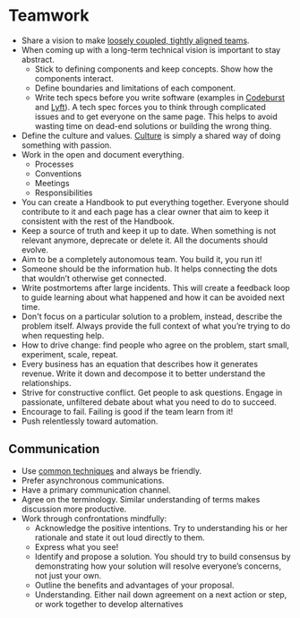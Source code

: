 # Teamwork

- Share a vision to make [loosely coupled, tightly aligned teams][spotify-culture].
- When coming up with a long-term technical vision is important to stay abstract.
  - Stick to defining components and keep concepts. Show how the components interact.
  - Define boundaries and limitations of each component.
  - Write tech specs before you write software (examples in [Codeburst][codeburst] and [Lyft][lift]). A tech spec forces you to think through complicated issues and to get everyone on the same page. This helps to avoid wasting time on dead-end solutions or building the wrong thing.
- Define the culture and values. [Culture][culture] is simply a shared way of doing something with passion.
- Work in the open and document everything.
  - Processes
  - Conventions
  - Meetings
  - Responsibilities
- You can create a Handbook to put everything together. Everyone should contribute to it and each page has a clear owner that aim to keep it consistent with the rest of the Handbook.
- Keep a source of truth and keep it up to date. When something is not relevant anymore, deprecate or delete it. All the documents should evolve.
- Aim to be a completely autonomous team. You build it, you run it!
- Someone should be the information hub. It helps connecting the dots that wouldn’t otherwise get connected.
- Write postmortems after large incidents. This will create a feedback loop to guide learning about what happened and how it can be avoided next time.
- Don't focus on a particular solution to a problem, instead, describe the problem itself. Always provide the full context of what you’re trying to do when requesting help.
- How to drive change: find people who agree on the problem, start small, experiment, scale, repeat.
- Every business has an equation that describes how it generates revenue. Write it down and decompose it to better understand the relationships.
- Strive for constructive conflict. Get people to ask questions. Engage in passionate, unfiltered debate about what you need to do to succeed.
- Encourage to fail. Failing is good if the team learn from it!
- Push relentlessly toward automation.

[codeburst]: https://codeburst.io/on-writing-tech-specs-6404c9791159
[lift]: https://eng.lyft.com/awesome-tech-specs-86eea8e45bb9
[spotify-culture]: https://labs.spotify.com/2014/03/27/spotify-engineering-culture-part-1/
[culture]: https://github.com/bjeanes/culture/blob/master/culture_and_ethos.md

## Communication

- Use [common techniques](./communications) and always be friendly.
- Prefer asynchronous communications.
- Have a primary communication channel.
- Agree on the terminology. Similar understanding of terms makes discussion more productive.
- Work through confrontations mindfully:
  - Acknowledge the positive intentions. Try to understanding his or her rationale and state it out loud directly to them.
  - Express what you see!
  - Identify and propose a solution. You should try to build consensus by demonstrating how your solution will resolve everyone’s concerns, not just your own.
  - Outline the benefits and advantages of your proposal.
  - Understanding. Either nail down agreement on a next action or step, or work together to develop alternatives

